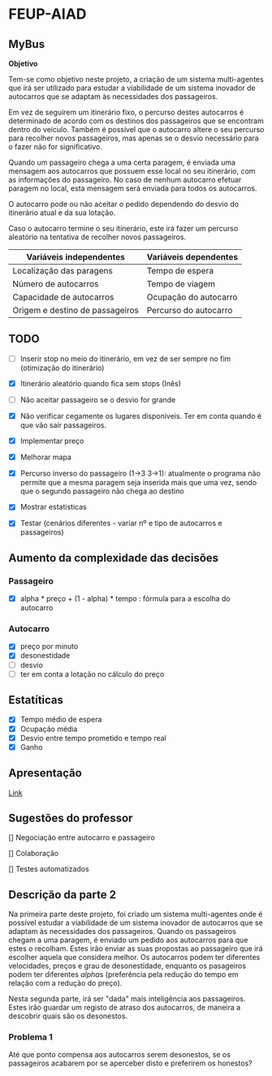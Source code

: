 # FEUP-AIAD

## MyBus

**Objetivo**

Tem-se como objetivo neste projeto, a criação de um sistema multi-agentes que irá ser utilizado para estudar a viabilidade de um sistema inovador de autocarros que se adaptam às necessidades dos passageiros. 

Em vez de seguirem um itinerário fixo, o percurso destes autocarros é determinado de acordo com os destinos dos passageiros que se encontram dentro do veículo. Também é possível que o autocarro altere o seu percurso para recolher novos passageiros, mas apenas se o desvio necessário para o fazer não for significativo. 

Quando um passageiro chega a uma certa paragem, é enviada uma mensagem aos autocarros que possuem esse local no seu itinerário, com as informações do passageiro. No caso de nenhum autocarro efetuar paragem no local, esta mensagem será enviada para todos os autocarros. 

O autocarro pode ou não aceitar o pedido dependendo do desvio do itinerário atual e da sua lotação.

Caso o autocarro termine o seu itinerário, este irá fazer um percurso aleatório na tentativa de recolher novos passageiros.


| Variáveis independentes   |  Variáveis dependentes |
| ------------------------- | ---------------------- |
| Localização das paragens  | Tempo de espera |
| Número de autocarros      | Tempo de viagem |
| Capacidade de autocarros | Ocupação do autocarro |
| Origem e destino de passageiros | Percurso do autocarro |

## TODO
- [ ] Inserir stop no meio do itinerário, em vez de ser sempre no fim (otimização do itinerário)

- [X] Itinerário aleatório quando fica sem stops (Inês)

- [ ] Não aceitar passageiro se o desvio for grande

- [X] Não verificar cegamente os lugares disponiveis. Ter em conta quando é que vão sair passageiros.

- [X] Implementar preço

- [X] Melhorar mapa

- [X] Percurso inverso do passageiro (1->3 3->1): atualmente o programa não permite que a mesma paragem seja inserida mais que uma vez, sendo que o segundo passageiro não chega ao destino

- [X] Mostrar estatisticas

- [X] Testar (cenários diferentes - variar nº e tipo de autocarros e passageiros)

## Aumento da complexidade das decisões

### Passageiro
- [X] alpha * preço + (1 - alpha) * tempo : fórmula para a escolha do autocarro

### Autocarro
- [X] preço por minuto
- [X] desonestidade 
- [ ] desvio
- [ ] ter em conta a lotação no cálculo do preço

## Estatíticas
- [X] Tempo médio de espera
- [X] Ocupação média
- [X] Desvio entre tempo prometido e tempo real
- [X] Ganho

## Apresentação

[Link](https://docs.google.com/presentation/d/1qO-rXMEMbW7mUmR5a3nyVEzetkSMrdGXcXtN5SL2d-k/edit?usp=sharing)

## Sugestões do professor

[] Negociação entre autocarro e passageiro

[] Colaboração

[] Testes automatizados

## Descrição da parte 2

Na primeira parte deste projeto, foi criado um sistema multi-agentes onde é possível estudar a viabilidade de um sistema inovador de autocarros que se adaptam às necessidades dos passageiros. Quando os passageiros chegam a uma paragem, é enviado um pedido aos autocarros para que estes o recolham. Estes irão enviar as suas propostas ao passageiro que irá escolher aquela que considera melhor. Os autocarros podem ter diferentes velocidades, preços e grau de desonestidade, enquanto os pasageiros podem ter diferentes *alpha*s (preferência pela redução do tempo em relação com a redução do preço).

Nesta segunda parte, irá ser "dada" mais inteligência aos passageiros. Estes irão guardar um registo de atraso dos autocarros, de maneira a descobrir quais são os desonestos.

### Problema 1
Até que ponto compensa aos autocarros serem desonestos, se os passageiros acabarem por se aperceber disto e preferirem os honestos?


